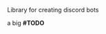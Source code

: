 
<!-- README.md is generated from README.Rmd. Please edit that file -->

Library for creating discord bots

a big **\#TODO**
